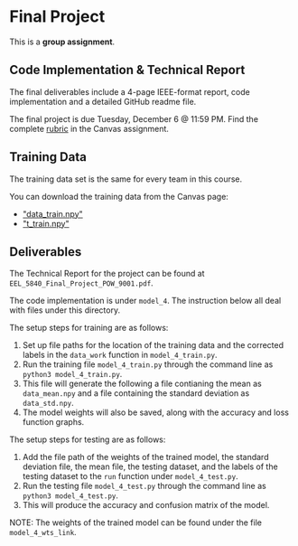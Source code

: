 # Final Project

This is a **group assignment**.

## Code Implementation & Technical Report

The final deliverables include a 4-page IEEE-format report, code implementation and a detailed GitHub readme file.

The final project is due Tuesday, December 6 @ 11:59 PM. Find the complete [rubric](https://ufl.instructure.com/courses/455013/assignments/5244219) in the Canvas assignment.

## Training Data

The training data set is the same for every team in this course.

You can download the training data from the Canvas page:

* ["data_train.npy"](https://ufl.instructure.com/files/72247539/download?download_frd=1)
* ["t_train.npy"](https://ufl.instructure.com/files/72245951/download?download_frd=1)

## Deliverables

The Technical Report for the project can be found at `EEL_5840_Final_Project_POW_9001.pdf`.

The code implementation is under `model_4`. The instruction below all deal with files under this directory.

The setup steps for training are as follows:
1. Set up file paths for the location of the training data and the corrected labels in the `data_work` function in `model_4_train.py`.
1. Run the training file `model_4_train.py` through the command line as `python3 model_4_train.py`.
1. This file will generate the following a file contianing the mean as `data_mean.npy` and a file containing the standard deviation as `data_std.npy`.
1. The model weights will also be saved, along with the accuracy and loss function graphs.

The setup steps for testing are as follows:
1. Add the file path of the weights of the trained model, the standard deviation file, the mean file, the testing dataset, and the labels of the testing dataset to the `run` function under  `model_4_test.py`.
1. Run the testing file `model_4_test.py` through the command line as `python3 model_4_test.py`.
1. This will produce the accuracy and confusion matrix of the model.

NOTE: The weights of the trained model can be found under the file `model_4_wts_link`.
